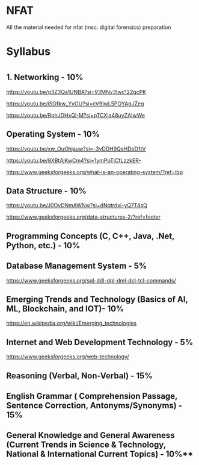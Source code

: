 # NFAT
All the material needed for nfat (msc. digital forensics) preparation

<h1>Syllabus<h1>

**1. Networking - 10%**
-
https://youtu.be/q3Z3Qa1UNBA?si=93MNy3Iwc122qcPK

https://youtu.be/iSOfkw_YyOU?si=cV9IwL5POYAgJZeg

https://youtu.be/RphJDHxQl-M?si=pTCXja48uyZAIwWe


**Operating System - 10%**
-
https://youtu.be/xw_OuOhjauw?si=-3yDDH9QaHDeD1tV

https://youtu.be/8XBtAjKwCm4?si=1ymPpTiCfLzzkER-

https://www.geeksforgeeks.org/what-is-an-operating-system/?ref=lbp


**Data Structure - 10%**
-
https://youtu.be/J0OvDNmAWNw?si=dNqtrdxi-yQ7T4sQ

https://www.geeksforgeeks.org/data-structures-2/?ref=footer


**Programming Concepts (C, C++, Java, .Net, Python, etc.) - 10%**
-


**Database Management System - 5%**
-
https://www.geeksforgeeks.org/sql-ddl-dql-dml-dcl-tcl-commands/

**Emerging Trends and Technology (Basics of AI, ML, Blockchain, and IOT)- 10%**
-
https://en.wikipedia.org/wiki/Emerging_technologies


**Internet and Web Development Technology - 5%**
-
https://www.geeksforgeeks.org/web-technology/


**Reasoning (Verbal, Non-Verbal) - 15%**
-


**English Grammar ( Comprehension Passage, Sentence Correction, Antonyms/Synonyms) - 15%**
-


**General Knowledge and General Awareness (Current Trends in Science & Technology, National & International Current Topics) - 10%****
-

